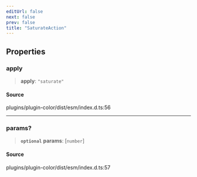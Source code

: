 ```yaml
---
editUrl: false
next: false
prev: false
title: "SaturateAction"
---
```


## Properties

### apply

> **apply**: `"saturate"`

#### Source

plugins/plugin-color/dist/esm/index.d.ts:56

***

### params?

> **`optional`** **params**: [`number`]

#### Source

plugins/plugin-color/dist/esm/index.d.ts:57
